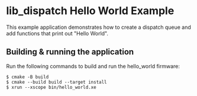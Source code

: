 # lib_dispatch Hello World Example

This example application demonstrates how to create a dispatch queue and add functions that print out "Hello World".

## Building & running the application

Run the following commands to build and run the hello_world firmware:

    $ cmake -B build
    $ cmake --build build --target install
    $ xrun --xscope bin/hello_world.xe
